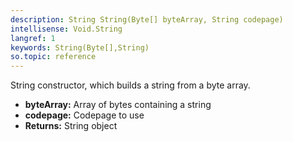 ```yaml
---
description: String String(Byte[] byteArray, String codepage)
intellisense: Void.String
langref: 1
keywords: String(Byte[],String)
so.topic: reference
---
```



String constructor, which builds a string from a byte array.



* **byteArray:** Array of bytes containing a string
* **codepage:** Codepage to use
* **Returns:** String object


